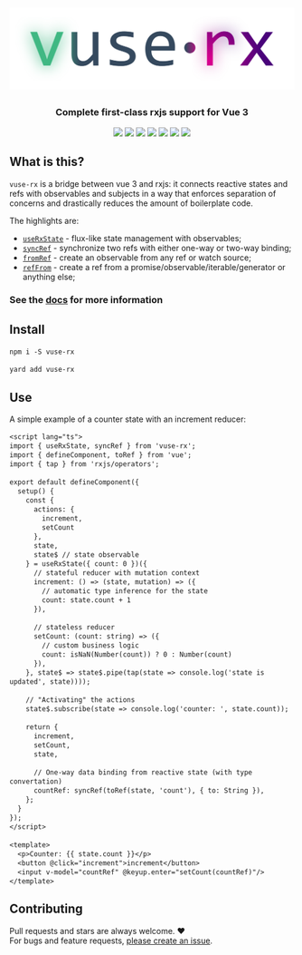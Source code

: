 <h1 align="center" style="text-align: center">
  <a href="https://vuse-rx.raiondesu.rocks"><img src="docs/public/logo-g.svg"/></a>
</h1>

<h3 align="center" style="text-align: center">Complete first-class rxjs support for Vue 3</h3>
<p align="center" style="text-align: center">
  <a href="https://github.com/Raiondesu/vuse-rx/actions"><img src="https://img.shields.io/github/workflow/status/raiondesu/vuse-rx/publish?style=flat-square"/></a>
  <a href="https://npmjs.com/vuse-rx"><img src="https://img.shields.io/npm/v/vuse-rx?style=flat-square"/></a>
  <a href="https://bundlephobia.com/result?p=vuse-rx"><img src="https://img.shields.io/bundlephobia/minzip/vuse-rx?style=flat-square"/></a>
  <a href="https://npmjs.com/vuse-rx"><img src="https://img.shields.io/npm/dt/vuse-rx?style=flat-square"/></a>
  <a href="https://coveralls.io/github/Raiondesu/vuse-rx"><img src="https://img.shields.io/coveralls/github/Raiondesu/vuse-rx?style=flat-square"/></a>
  <a href="https://vuse-rx.raiondesu.rocks"><img src="https://img.shields.io/badge/docs-stable-blue?style=flat-square"/></a>
  <a href="https://next.vuse-rx.raiondesu.rocks"><img src="https://img.shields.io/badge/docs-beta-green?style=flat-square"/></a>
</p>

## What is this?

`vuse-rx` is a bridge between vue 3 and rxjs:
it connects reactive states and refs with observables and subjects
in a way that enforces separation of concerns and drastically reduces the amount of boilerplate code.

The highlights are:
- [`useRxState`](https://vuse-rx.raiondesu.rocks/api/use-rx-state.html) - flux-like state management with observables;
- [`syncRef`](https://vuse-rx.raiondesu.rocks/api/refs.html#syncref) - synchronize two refs with either one-way or two-way binding;
- [`fromRef`](https://vuse-rx.raiondesu.rocks/api/refs.html#fromref) - create an observable from any ref or watch source;
- [`refFrom`](https://vuse-rx.raiondesu.rocks/api/refs.html#reffrom) - create a ref from a promise/observable/iterable/generator or anything else;

### See the [docs](https://vuse-rx.raiondesu.rocks) for more information

## Install

`npm i -S vuse-rx`

`yard add vuse-rx`

## Use

A simple example of a counter state with an increment reducer:

```vue
<script lang="ts">
import { useRxState, syncRef } from 'vuse-rx';
import { defineComponent, toRef } from 'vue';
import { tap } from 'rxjs/operators';

export default defineComponent({
  setup() {
    const {
      actions: {
        increment,
        setCount
      },
      state,
      state$ // state observable
    } = useRxState({ count: 0 })({
      // stateful reducer with mutation context
      increment: () => (state, mutation) => ({
        // automatic type inference for the state
        count: state.count + 1
      }),

      // stateless reducer
      setCount: (count: string) => ({
        // custom business logic
        count: isNaN(Number(count)) ? 0 : Number(count)
      }),
    }, state$ => state$.pipe(tap(state => console.log('state is updated', state))));

    // "Activating" the actions
    state$.subscribe(state => console.log('counter: ', state.count));

    return {
      increment,
      setCount,
      state,

      // One-way data binding from reactive state (with type convertation)
      countRef: syncRef(toRef(state, 'count'), { to: String }),
    };
  }
});
</script>

<template>
  <p>Counter: {{ state.count }}</p>
  <button @click="increment">increment</button>
  <input v-model="countRef" @keyup.enter="setCount(countRef)"/>
</template>
```

## Contributing

Pull requests and stars are always welcome. ❤\
For bugs and feature requests, [please create an issue](https://github.com/Raiondesu/vuse-rx/issues/new).
